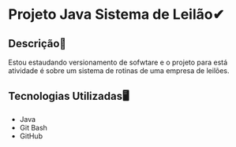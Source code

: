 # Projeto Java Sistema de Leilão✔

## Descrição📝
Estou estaudando versionamento de sofwtare e o projeto para está atividade é sobre um sistema de rotinas de uma empresa de leilões.

## Tecnologias Utilizadas🖥
- Java
- Git Bash
- GitHub
